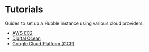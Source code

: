 # Tutorials

Guides to set up a Hubble instance using various cloud providers.

- [AWS EC2](https://farcaster.notion.site/Set-up-Hubble-on-EC2-Public-23b4e81d8f604ca9bf8b68f4bb086042)
- [Digital Ocean](https://farcaster.notion.site/Set-up-Hubble-on-DigitalOcean-Public-e38173c487874c91828665e73eac94c1)
- [Google Cloud Platform (GCP)](tutorials/gcp.md)
